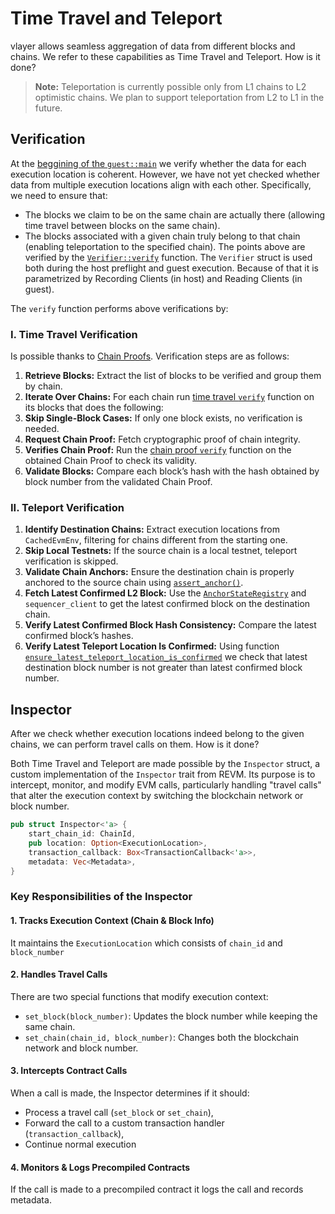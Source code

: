 # Time Travel and Teleport

vlayer allows seamless aggregation of data from different blocks and chains. We refer to these capabilities as Time Travel and Teleport. How is it done?

> **Note:** Teleportation is currently possible only from L1 chains to L2 optimistic chains. We plan to support teleportation from L2 to L1 in the future.

## Verification

At the [beggining of the `guest::main`](https://github.com/vlayer-xyz/vlayer/blob/main/rust/services/call/guest/src/guest.rs#L38) we verify whether the data for each execution location is coherent. However, we have not yet checked whether data from multiple execution locations align with each other. Specifically, we need to ensure that:
* The blocks we claim to be on the same chain are actually there (allowing time travel between blocks on the same chain).
* The blocks associated with a given chain truly belong to that chain (enabling teleportation to the specified chain).
The points above are verified by the [`Verifier::verify`](https://github.com/vlayer-xyz/vlayer/blob/main/rust/services/call/engine/src/verifier/travel_call.rs#L80) function. The `Verifier` struct is used both during the host preflight and guest execution. Because of that it is parametrized by Recording Clients (in host) and Reading Clients (in guest).

The `verify` function performs above verifications by:

### I. Time Travel Verification
Is possible thanks to [Chain Proofs](./chain_proof.md).
Verification steps are as follows:
1. **Retrieve Blocks:** Extract the list of blocks to be verified and group them by chain.
2. **Iterate Over Chains:** For each chain run [time travel `verify`](https://github.com/vlayer-xyz/vlayer/blob/main/rust/services/call/engine/src/verifier/time_travel.rs#L40) function on its blocks that does the following:
3. **Skip Single-Block Cases:** If only one block exists, no verification is needed.
4. **Request Chain Proof:** Fetch cryptographic proof of chain integrity.
5. **Verifies Chain Proof:** Run the [chain proof `verify`](https://github.com/vlayer-xyz/vlayer/blob/main/rust/services/chain/common/src/verifier.rs#L46) function on the obtained Chain Proof to check its validity.
6. **Validate Blocks:** Compare each block’s hash with the hash obtained by block number from the validated Chain Proof.

<!-- potentially todo: document chain proof `verify` function -->

### II. Teleport Verification
1. **Identify Destination Chains:** Extract execution locations from `CachedEvmEnv`, filtering for chains different from the starting one.
2. **Skip Local Testnets:** If the source chain is a local testnet, teleport verification is skipped.
3. **Validate Chain Anchors:** Ensure the destination chain is properly anchored to the source chain using [`assert_anchor()`](https://github.com/vlayer-xyz/vlayer/blob/main/rust/chain/src/optimism.rs#L25).
4. **Fetch Latest Confirmed L2 Block:** Use the [`AnchorStateRegistry`](https://docs.optimism.io/stack/smart-contracts#anchorstateregistry) and `sequencer_client` to get the latest confirmed block on the destination chain.
5. **Verify Latest Confirmed Block Hash Consistency:** Compare the latest confirmed block’s hashes.
6. **Verify Latest Teleport Location Is Confirmed:** Using function [`ensure_latest_teleport_location_is_confirmed`](https://github.com/vlayer-xyz/vlayer/blob/main/rust/services/call/engine/src/verifier/teleport.rs#L154) we check that latest destination block number is not greater than latest confirmed block number.

<!-- potentially todo: document how we are using AnchorStateRegistry in more detail -->

<!-- todo: picture -->

## Inspector

After we check whether execution locations indeed belong to the given chains, we can perform travel calls on them. How is it done? 

Both Time Travel and Teleport are made possible by the `Inspector` struct, a custom implementation of the `Inspector` trait from REVM. Its purpose is to intercept, monitor, and modify EVM calls, particularly handling "travel calls" that alter the execution context by switching the blockchain network or block number.

```rust
pub struct Inspector<'a> {
    start_chain_id: ChainId,
    pub location: Option<ExecutionLocation>,
    transaction_callback: Box<TransactionCallback<'a>>,
    metadata: Vec<Metadata>,
}
```

### Key Responsibilities of the Inspector

#### 1. Tracks Execution Context (Chain & Block Info)
It maintains the `ExecutionLocation` which consists of `chain_id` and `block_number`

#### 2. Handles Travel Calls
There are two special functions that modify execution context:
* `set_block(block_number)`: Updates the block number while keeping the same chain.
* `set_chain(chain_id, block_number)`: Changes both the blockchain network and block number.

#### 3. Intercepts Contract Calls
When a call is made, the Inspector determines if it should:
* Process a travel call (`set_block` or `set_chain`),
* Forward the call to a custom transaction handler (`transaction_callback`),
* Continue normal execution 

#### 4. Monitors & Logs Precompiled Contracts
If the call is made to a precompiled contract it logs the call and records metadata.

<!-- todo: write about precompiles -->